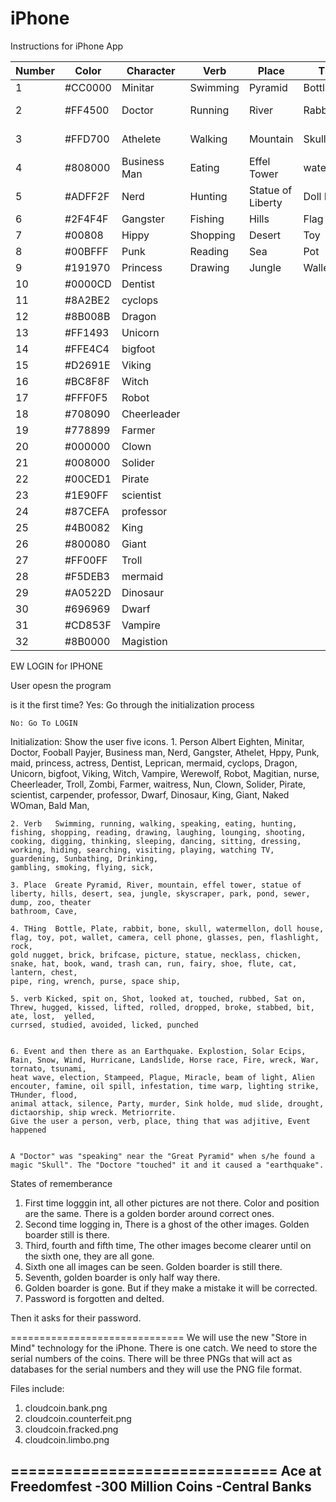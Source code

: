 # iPhone
Instructions for iPhone App


Number | Color | Character | Verb | Place | Thing | Verb | Event
---|---|---|---|---|---|---|---
1 | #CC0000 | Minitar      | Swimming | Pyramid     | Bottle | Kicked | Explosion
2 | #FF4500 | Doctor       | Running  | River       | Rabbit | Spit on | Solar Eclips
3 | #FFD700 | Athelete     | Walking  | Mountain    | Skull | Looked at | Rain
4 | #808000 | Business Man | Eating   | Effel Tower | watermellon | Touched | Snow
5 | #ADFF2F | Nerd         | Hunting  | Statue of Liberty | Doll House | Rubbed | Wind
6 | #2F4F4F | Gangster     | Fishing  | Hills       | Flag | Sat On | Hurricane
7 | #00808 | Hippy         | Shopping | Desert      | Toy | Threw | Landslide
8 | #00BFFF | Punk         | Reading  | Sea         | Pot | Hugged | Liffted
9 | #191970 | Princess     | Drawing  | Jungle      | Wallet | Kissed | Fire
 10 | #0000CD | Dentist |  |  |  |  |  
 11 | #8A2BE2 | cyclops |  |  |  |  |  
12  | #8B008B | Dragon |  |  |  |  |  
13  | #FF1493| Unicorn |  |  |  |  |  
14  |  	#FFE4C4 |bigfoot  |  |  |  |  |  
15  | #D2691E | Viking |  |  |  |  |  
16  | #BC8F8F |  Witch|  |  |  |  |  
17  | #FFF0F5 | Robot |  |  |  |  |  
18  | #708090 | Cheerleader |  |  |  |  |  
19  |  	#778899 | Farmer |  |  |  |  |  
20  |  	#000000 | Clown |  |  |  |  |  
21  | #008000 | Solider |  |  |  |  |  
22  |#00CED1  | Pirate |  |  |  |  |  
23  | #1E90FF | scientist |  |  |  |  |  
24  | #87CEFA | professor |  |  |  |  |  
25  |#4B0082  |  King|  |  |  |  |  
26  |#800080  | Giant |  |  |  |  |  
27  | #FF00FF | Troll |  |  |  |  |  
28  | #F5DEB3 | mermaid |  |  |  |  |  
29  | #A0522D | Dinosaur |  |  |  |  |  
30  | #696969 |Dwarf  |  |  |  |  |  
31  | #CD853F | Vampire |  |  |  |  |  
32  | #8B0000 | Magistion |  |  |  |  |  


EW LOGIN for IPHONE


User opesn the program

is it the first time?
	Yes: Go through the initialization process
	
	No: Go To LOGIN
	
Initialization: 
	Show the user five icons.
	1. Person   Albert Eighten, Minitar, Doctor, Fooball Payjer, Business man, Nerd, Gangster, Athelet, Hppy, Punk, maid, princess, actress, Dentist, 
	Leprican, mermaid, cyclops, Dragon, Unicorn, bigfoot, Viking, Witch, Vampire, Werewolf, Robot, Magitian, nurse, Cheerleader, Troll, Zombi, Farmer, waitress, 
	Nun, Clown, Solider, Pirate, scientist, carpender, professor, Dwarf, Dinosaur, King, Giant, Naked WOman, Bald Man, 
	
	2. Verb   Swimming, running, walking, speaking, eating, hunting, fishing, shopping, reading, drawing, laughing, lounging, shooting,
	cooking, digging, thinking, sleeping, dancing, sitting, dressing, working, hiding, searching, visiting, playing, watching TV, guardening, Sunbathing, Drinking,
	gambling, smoking, flying, sick, 
	
	3. Place  Greate Pyramid, River, mountain, effel tower, statue of liberty, hills, desert, sea, jungle, skyscraper, park, pond, sewer, dump, zoo, theater
	bathroom, Cave, 
	
	4. THing  Bottle, Plate, rabbit, bone, skull, watermellon, doll house, flag, toy, pot, wallet, camera, cell phone, glasses, pen, flashlight, rock, 
	gold nugget, brick, brifcase, picture, statue, necklass, chicken, snake, hat, book, wand, trash can, run, fairy, shoe, flute, cat, lantern, chest, 
	pipe, ring, wrench, purse, space ship, 
	
	5. verb Kicked, spit on, Shot, looked at, touched, rubbed, Sat on, Threw, hugged, kissed, lifted, rolled, dropped, broke, stabbed, bit, ate, lost,  yelled, 
	currsed, studied, avoided, licked, punched
	
	
	6. Event and then there as an Earthquake. Explostion, Solar Ecips, Rain, Snow, Wind, Hurricane, Landslide, Horse race, Fire, wreck, War, tornato, tsunami, 
	heat wave, election, Stampeed, Plague, Miracle, beam of light, Alien encouter, famine, oil spill, infestation, time warp, lighting strike, THunder, flood, 
	animal attack, silence, Party, murder, Sink holde, mud slide, drought, dictaorship, ship wreck. Metriorrite.  
	Give the user a person, verb, place, thing that was adjitive, Event happened
	
	
	A "Doctor" was "speaking" near the "Great Pyramid" when s/he found a magic "Skull". The "Doctore "touched" it and it caused a "earthquake". 
	
States of rememberance
1. First time logggin int, all other pictures are not there. Color and position are the same. There is a golden border around correct ones. 
2. Second time logging in, There is a ghost of the other images. Golden boarder still is there. 
3. Third, fourth and fifth time, The other images become clearer until on the sixth one, they are all gone. 
4. Sixth one all images can be seen. Golden boarder is still there.
6. Seventh, golden boarder is only half way there.
8. Golden boarder is gone. But if they make a mistake it will be corrected.
9. Password is forgotten and delted. 

Then it asks for their password.


==============================
We will use the new "Store in Mind" technology for the iPhone. There is one catch. We need to store the serial numbers of the coins. 
There will be three PNGs that will act as databases for the serial numbers and they will use the PNG file format.

Files include:
1. cloudcoin.bank.png
2. cloudcoin.counterfeit.png
3. cloudcoin.fracked.png
4. cloudcoin.limbo.png

==============================
Ace at Freedomfest
-300 Million Coins
-Central Banks
-

